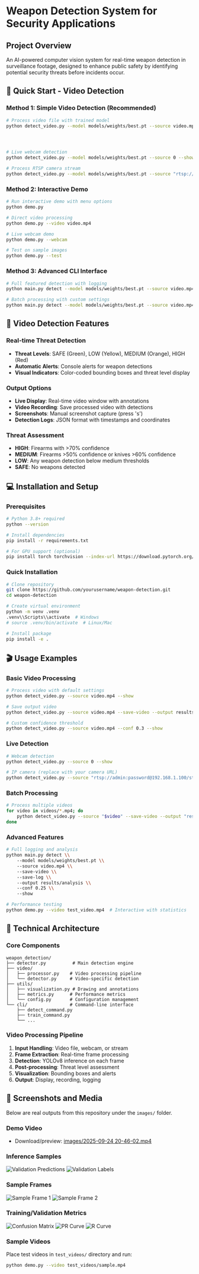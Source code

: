 # Weapon Detection System for Security Applications

## Project Overview
An AI-powered computer vision system for real-time weapon detection in surveillance footage, designed to enhance public safety by identifying potential security threats before incidents occur.

## 🚀 Quick Start - Video Detection

### Method 1: Simple Video Detection (Recommended)
```bash
# Process video file with trained model
python detect_video.py --model models/weights/best.pt --source video.mp4 --save-video --show




# Live webcam detection
python detect_video.py --model models/weights/best.pt --source 0 --show

# Process RTSP camera stream
python detect_video.py --model models/weights/best.pt --source "rtsp://camera_url" --show
```

### Method 2: Interactive Demo
```bash
# Run interactive demo with menu options
python demo.py

# Direct video processing
python demo.py --video video.mp4

# Live webcam demo
python demo.py --webcam

# Test on sample images
python demo.py --test
```

### Method 3: Advanced CLI Interface
```bash
# Full featured detection with logging
python main.py detect --model models/weights/best.pt --source video.mp4 --save-video --save-log --show

# Batch processing with custom settings
python main.py detect --model models/weights/best.pt --source video.mp4 --conf 0.3 --output results/batch1
```

## 📁 Video Detection Features

### Real-time Threat Detection
- **Threat Levels**: SAFE (Green), LOW (Yellow), MEDIUM (Orange), HIGH (Red)
- **Automatic Alerts**: Console alerts for weapon detections
- **Visual Indicators**: Color-coded bounding boxes and threat level display

### Output Options
- **Live Display**: Real-time video window with annotations
- **Video Recording**: Save processed video with detections
- **Screenshots**: Manual screenshot capture (press 's')
- **Detection Logs**: JSON format with timestamps and coordinates

### Threat Assessment
- **HIGH**: Firearms with >70% confidence
- **MEDIUM**: Firearms >50% confidence or knives >60% confidence
- **LOW**: Any weapon detection below medium thresholds
- **SAFE**: No weapons detected

## 💻 Installation and Setup

### Prerequisites
```bash
# Python 3.8+ required
python --version

# Install dependencies
pip install -r requirements.txt

# For GPU support (optional)
pip install torch torchvision --index-url https://download.pytorch.org/whl/cu118
```

### Quick Installation
```bash
# Clone repository
git clone https://github.com/yourusername/weapon-detection.git
cd weapon-detection

# Create virtual environment
python -m venv .venv
.venv\\Scripts\\activate  # Windows
# source .venv/bin/activate  # Linux/Mac

# Install package
pip install -e .
```

## 🎬 Usage Examples

### Basic Video Processing
```bash
# Process video with default settings
python detect_video.py --source video.mp4 --show

# Save output video
python detect_video.py --source video.mp4 --save-video --output results/

# Custom confidence threshold
python detect_video.py --source video.mp4 --conf 0.3 --show
```

### Live Detection
```bash
# Webcam detection
python detect_video.py --source 0 --show

# IP camera (replace with your camera URL)
python detect_video.py --source "rtsp://admin:password@192.168.1.100/stream" --show
```

### Batch Processing
```bash
# Process multiple videos
for video in videos/*.mp4; do
    python detect_video.py --source "$video" --save-video --output "results/$(basename "$video" .mp4)/"
done
```

### Advanced Features
```bash
# Full logging and analysis
python main.py detect \\
    --model models/weights/best.pt \\
    --source video.mp4 \\
    --save-video \\
    --save-log \\
    --output results/analysis \\
    --conf 0.25 \\
    --show

# Performance testing
python demo.py --video test_video.mp4  # Interactive with statistics
```
## 🔧 Technical Architecture

### Core Components
```
weapon_detection/
├── detector.py          # Main detection engine
├── video/              
│   ├── processor.py    # Video processing pipeline
│   └── detector.py     # Video-specific detection
├── utils/
│   ├── visualization.py # Drawing and annotations
│   ├── metrics.py      # Performance metrics
│   └── config.py       # Configuration management
└── cli/                # Command-line interface
    ├── detect_command.py
    ├── train_command.py
    └── ...
```

### Video Processing Pipeline
1. **Input Handling**: Video file, webcam, or stream
2. **Frame Extraction**: Real-time frame processing
3. **Detection**: YOLOv8 inference on each frame
4. **Post-processing**: Threat level assessment
5. **Visualization**: Bounding boxes and alerts
6. **Output**: Display, recording, logging

## 📱 Screenshots and Media

Below are real outputs from this repository under the `images/` folder.

### Demo Video

- Download/preview: [images/2025-09-24 20-46-02.mp4](images/2025-09-24%2020-46-02.mp4)

### Inference Samples

![Validation Predictions](images/val_batch0_pred.jpg)
![Validation Labels](images/val_batch2_labels.jpg)

### Sample Frames

![Sample Frame 1](images/sample.png)
![Sample Frame 2](images/sample2.png)

### Training/Validation Metrics

![Confusion Matrix](images/confusion_matrix.png)
![PR Curve](images/BoxPR_curve.png)
![R Curve](images/BoxR_curve.png)


### Sample Videos
Place test videos in `test_videos/` directory and run:
```bash
python demo.py --video test_videos/sample.mp4
```
